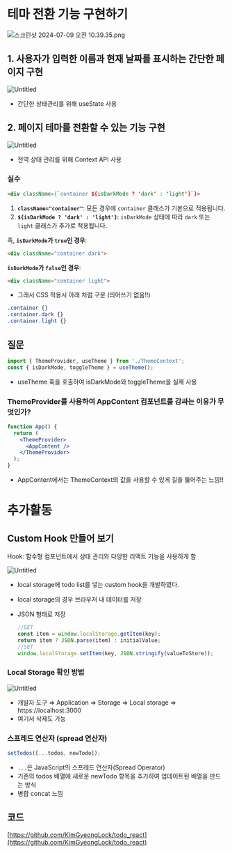 # 테마 전환 기능 구현하기

![스크린샷 2024-07-09 오전 10.39.35.png](%E1%84%90%E1%85%A6%E1%84%86%E1%85%A1%20%E1%84%8C%E1%85%A5%E1%86%AB%E1%84%92%E1%85%AA%E1%86%AB%20%E1%84%80%E1%85%B5%E1%84%82%E1%85%B3%E1%86%BC%20%E1%84%80%E1%85%AE%E1%84%92%E1%85%A7%E1%86%AB%E1%84%92%E1%85%A1%E1%84%80%E1%85%B5%209496327e34824e8b8fed32af8a2c9959/%25E1%2584%2589%25E1%2585%25B3%25E1%2584%258F%25E1%2585%25B3%25E1%2584%2585%25E1%2585%25B5%25E1%2586%25AB%25E1%2584%2589%25E1%2585%25A3%25E1%2586%25BA_2024-07-09_%25E1%2584%258B%25E1%2585%25A9%25E1%2584%258C%25E1%2585%25A5%25E1%2586%25AB_10.39.35.png)

## 1. 사용자가 입력한 이름과 현재 날짜를 표시하는 간단한 페이지 구현

![Untitled](%E1%84%90%E1%85%A6%E1%84%86%E1%85%A1%20%E1%84%8C%E1%85%A5%E1%86%AB%E1%84%92%E1%85%AA%E1%86%AB%20%E1%84%80%E1%85%B5%E1%84%82%E1%85%B3%E1%86%BC%20%E1%84%80%E1%85%AE%E1%84%92%E1%85%A7%E1%86%AB%E1%84%92%E1%85%A1%E1%84%80%E1%85%B5%209496327e34824e8b8fed32af8a2c9959/Untitled.png)

- 간단한 상태관리를 위해 useState 사용

## 2. 페이지 테마를 전환할 수 있는 기능 구현

![Untitled](%E1%84%90%E1%85%A6%E1%84%86%E1%85%A1%20%E1%84%8C%E1%85%A5%E1%86%AB%E1%84%92%E1%85%AA%E1%86%AB%20%E1%84%80%E1%85%B5%E1%84%82%E1%85%B3%E1%86%BC%20%E1%84%80%E1%85%AE%E1%84%92%E1%85%A7%E1%86%AB%E1%84%92%E1%85%A1%E1%84%80%E1%85%B5%209496327e34824e8b8fed32af8a2c9959/Untitled%201.png)

- 전역 상태 관리를 위해 Context API 사용

### 실수

```html
<div className={`container ${isDarkMode ? 'dark' : 'light'}`}>
```

1. **`className="container"`**: 모든 경우에 `container` 클래스가 기본으로 적용됩니다.
2. **`${isDarkMode ? 'dark' : 'light'}`**: `isDarkMode` 상태에 따라 `dark` 또는 `light` 클래스가 추가로 적용됩니다.

즉, **`isDarkMode`가 `true`인 경우**:

```html
<div className="container dark">
```

**`isDarkMode`가 `false`인 경우**:

```html
<div className="container light">
```

- 그래서 CSS 적용시 아래 처럼 구분 (띄어쓰기 없음!!)

```css
.container {}
.container.dark {}
.container.light {}
```

## 질문

```jsx
import { ThemeProvider, useTheme } from './ThemeContext';
const { isDarkMode, toggleTheme } = useTheme(); 
```

- useTheme 훅을 호출하여 isDarkMode와 toggleTheme을 실제 사용

### ThemeProvider를 사용하여 AppContent 컴포넌트를 감싸는 이유가 무엇인가?

```jsx
function App() {
  return (
    <ThemeProvider>
      <AppContent />
    </ThemeProvider>
  );
}
```

- AppContent에서는 ThemeContext의 값을 사용할 수 있게 길을 뚫어주는 느낌!!

# 추가활동

## Custom Hook 만들어 보기

Hook: 함수형 컴포넌트에서 상태 관리와 다양한 리액트 기능을 사용하게 함

![Untitled](%E1%84%90%E1%85%A6%E1%84%86%E1%85%A1%20%E1%84%8C%E1%85%A5%E1%86%AB%E1%84%92%E1%85%AA%E1%86%AB%20%E1%84%80%E1%85%B5%E1%84%82%E1%85%B3%E1%86%BC%20%E1%84%80%E1%85%AE%E1%84%92%E1%85%A7%E1%86%AB%E1%84%92%E1%85%A1%E1%84%80%E1%85%B5%209496327e34824e8b8fed32af8a2c9959/Untitled%202.png)

- local storage에 todo list를 넣는 custom hook을 개발하였다.
- local storage의 경우 브라우저 내 데이터를 저장
- JSON 형태로 저장
    
    ```jsx
    //GET
    const item = window.localStorage.getItem(key); 
    return item ? JSON.parse(item) : initialValue;
    //SET
    window.localStorage.setItem(key, JSON.stringify(valueToStore));
    ```
    

### Local Storage 확인 방법

![Untitled](%E1%84%90%E1%85%A6%E1%84%86%E1%85%A1%20%E1%84%8C%E1%85%A5%E1%86%AB%E1%84%92%E1%85%AA%E1%86%AB%20%E1%84%80%E1%85%B5%E1%84%82%E1%85%B3%E1%86%BC%20%E1%84%80%E1%85%AE%E1%84%92%E1%85%A7%E1%86%AB%E1%84%92%E1%85%A1%E1%84%80%E1%85%B5%209496327e34824e8b8fed32af8a2c9959/Untitled%203.png)

- 개발자 도구 ⇒ Application ⇒ Storage ⇒ Local storage ⇒ https://localhost:3000
- 여기서 삭제도 가능

### 스프레드 연산자 (spread 연산자)

```jsx
setTodos([...todos, newTodo]); 
```

- `...`은 JavaScript의 스프레드 연산자(Spread Operator)
- 기존의 todos 배열에 새로운 newTodo 항목을 추가하여 업데이트된 배열을 만드는 방식
- 병합 concat 느낌

## 코드

[https://github.com/KimGyeongLock/todo_react](https://github.com/KimGyeongLock/todo_react)
